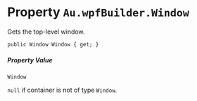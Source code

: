 # Property `Au.wpfBuilder.Window`

Gets the top-level window.

```
public Window Window { get; }
```

##### Property Value

`Window`

`null` if container is not of type `Window`.